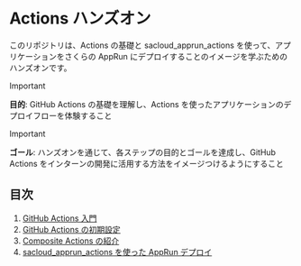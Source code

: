 # Actions ハンズオン
このリポジトリは、Actions の基礎と sacloud_apprun_actions を使って、アプリケーションをさくらの AppRun にデプロイすることのイメージを学ぶためのハンズオンです。

> [!IMPORTANT]
> **目的**: GitHub Actions の基礎を理解し、Actions を使ったアプリケーションのデプロイフローを体験すること

> [!IMPORTANT]
> **ゴール**: ハンズオンを通じて、各ステップの目的とゴールを達成し、GitHub Actions をインターンの開発に活用する方法をイメージつけるようにすること

## 目次
1. [GitHub Actions 入門](00_introduction_Github_Actions/README.md)
2. [GitHub Actions の初期設定](01_fork_and_setup/README.md)
3. [Composite Actions の紹介](02_composite_actions/README.md)
4. [sacloud_apprun_actions を使った AppRun デプロイ](03_sacloud_apprun_actions/README.md)


